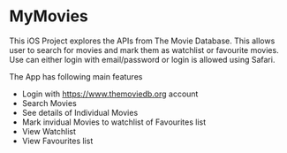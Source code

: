# MyMovies
This iOS Project explores the APIs from The Movie Database. This allows user to search for movies and mark them as watchlist or favourite movies. Use can either login with email/password or login is allowed using Safari.

The App has following main features
* Login with https://www.themoviedb.org account
* Search Movies
* See details of Individual Movies
* Mark invidual Movies to watchlist of Favourites list
* View Watchlist
* View Favourites list
